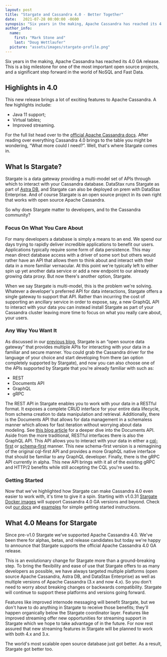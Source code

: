 ```yaml
---
layout: post
title: "Stargate and Cassandra 4.0 - Better Together"
date:   2021-07-28 00:00:00 -0600
synopsis: "Six years in the making, Apache Cassandra has reached its 4.0 GA release. This is a big milestone for one of the most important open source projects, and a significant step forward in the world of NoSQL and Fast Data."
author_info:
  name:
    first: "Mark Stone and"
    last: "Doug Wettlaufer"
  picture: "assets/images/stargate-profile.png"
---
```


Six years in the making, Apache Cassandra has reached its 4.0 GA release. This is a big milestone for one of the most important open source projects, and a significant step forward in the world of NoSQL and Fast Data.

## Highlights in 4.0

This new release brings a lot of exciting features to Apache Cassandra. A few highlights include:
- Java 11 support;
- Virtual tables; 
- Improved streaming. 

For the full list head over to the [official Apache Cassandra docs](https://cassandra.apache.org/doc/latest/new/). After reading over everything Cassandra 4.0 brings to the table you might be wondering, “What more could I need?”. Well, that's where Stargate comes in.

## What Is Stargate?

Stargate is a data gateway providing a multi-model set of APIs through which to interact with your Cassandra database. DataStax runs Stargate as part of [Astra DB](https://www.datastax.com/products/datastax-astra), and Stargate can also be deployed on prem with DataStax Enterprise. And of course Stargate is an open source project in its own right that works with open source Apache Cassandra.

So why does Stargate matter to developers, and to the Cassandra community?

### Focus On What You Care About

For many developers a database is simply a means to an end. We spend our days trying to rapidly deliver incredible applications to benefit our users. Applications typically require some form of data persistence. This may mean direct database access with a driver of some sort but others would rather have an API that allows them to think about and interact with their data in a more familiar vernacular. At this point we're typically left to either spin up yet another data service or add a new endpoint to our already growing data proxy. But now there's another option, Stargate. 

When we say Stargate is multi-model, this is the problem we're solving. Whatever a developer's preferred API for data interactions, Stargate offers a single gateway to support that API. Rather than incurring the cost of supporting an ancillary service in order to expose, say, a new GraphQL API to interact with your data you can instead install Stargate as part of your Cassandra cluster leaving more time to focus on what you really care about, your users.

### Any Way You Want It

As discussed in our [previous blog](https://stargate.io/2020/09/14/init-stargate.html), Stargate is an “open source data gateway” that provides multiple APIs for interacting with your data in a familiar and secure manner. You could grab the Cassandra driver for the language of your choice and start developing from there (an option completely supported by Stargate), and now you can also choose one of the APIs supported by Stargate that you're already familiar with such as:

-	REST
-	Documents API
-	GraphQL
-	gRPC

The REST API in Stargate enables you to work with your data in a RESTful format. It exposes a complete CRUD interface for your entire data lifecycle, from schema creation to data manipulation and retrieval. Additionally, there is the Documents API that allows for data management in a schemaless manner which allows for fast iteration without worrying about data modeling. See [this blog article](https://stargate.io/2020/10/19/the-stargate-cassandra-documents-api.html) for a deeper dive into the Documents API. Aside from the more traditional, RESTful interfaces there is also the GraphQL API. This API allows you to interact with your data in either a [cql-first](https://stargate.io/docs/stargate/1.0/developers-guide/graphql-using.html) or [schema-first](https://stargate.io/docs/stargate/1.0/developers-guide/graphql-first-using.html) manner. This new schema-first version is a reimagining of the original cql-first API and provides a more GraphQL native interface that should be familiar to any GraphQL developer. Finally, there is the gRPC API currently in alpha. This new API brings with it all of the existing gRPC and HTTP/2 benefits while still accepting the CQL you're used to.

### Getting Started
Now that we've highlighted how Stargate can make Cassandra 4.0 even easier to work with, it's time to give it a spin. Starting with v1.0.31 [Stargate Docker images](https://hub.docker.com/r/stargateio/stargate-4_0) will support Cassandra 4.0 GA versions and beyond. Check out [our docs](https://stargate.io/docs/stargate/1.0/developers-guide/install/install_cass_40.html) and [examples](https://github.com/stargate/docker-images/tree/master/cassandra-4.0) for simple getting started instructions.

## What 4.0 Means for Stargate

Since pre-v1.0 Stargate we've supported Apache Cassandra 4.0. We've been there for alphas, betas, and release candidates but today we're happy to announce that Stargate supports the official Apache Cassandra 4.0 GA release.

This is an evolutionary change for Stargate more than a ground-breaking step. To bring the flexibility and ease of use that Stargate offers to as many developers as possible, we have always targeted multiple platforms (open source Apache Cassandra, Astra DB, and DataStax Enterprise) as well as multiple versions of Apache Cassandra (3.x and now 4.x). So you don't need to worry about breaking changes or backwards compatibility. Stargate will continue to support these platforms and versions going forward.

Features like improved internode messaging will benefit Stargate, but we don't have to do anything in Stargate to receive those benefits; they'll happen organically below the Stargate coordinator layer. Features like improved streaming offer new opportunities for streaming support in Stargate which we hope to take advantage of in the future. For now rest assured that new streaming features in Stargate will be planned to work with both 4.x and 3.x.

The world's most scalable open source database just got better. As a result, Stargate got better too. 

